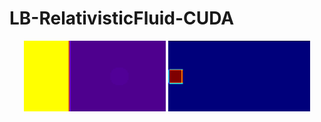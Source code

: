# LB-RelativisticFluid-CUDA
<p align="center">
<img src="riemann_quark_gluon.gif" height="45%" width="45%"> <img src="jet.gif" height="45%" width="45%">
</p>
